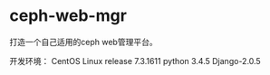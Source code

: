 # ceph-web-mgr
打造一个自己适用的ceph web管理平台。

开发环境：
CentOS Linux release 7.3.1611
python 3.4.5
Django-2.0.5